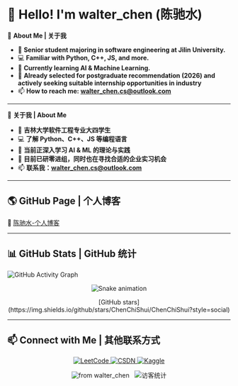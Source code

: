 # 👋 Hello! I'm walter_chen (陈驰水)  

🔭 **About Me | 关于我**  
- 🚀 **Senior student majoring in software engineering at Jilin University.**  
- 💻 **Familiar with Python, C++, JS, and more.**  
- 🌱 **Currently learning AI & Machine Learning.**
- 🎯 **Already selected for postgraduate recommendation (2026) and actively seeking suitable internship opportunities in industry**
- 📫 **How to reach me: [walter_chen.cs@outlook.com](mailto:walter_chen.cs@outlook.com)**  

---

🔭 **关于我 | About Me**  
- 🚀 **吉林大学软件工程专业大四学生**  
- 💻 **了解 Python、C++、JS 等编程语言**  
- 🌱 **当前正深入学习 AI & ML 的理论与实践**
- 🎯 **目前已研零进组，同时也在寻找合适的企业实习机会**
- 📫 **联系我：[walter_chen.cs@outlook.com](mailto:walter_chen.cs@outlook.com)**
---

## 🌎 GitHub Page | 个人博客 
🔗 [陈驰水-个人博客](https://ChenChiShui.github.io/)  

---

## 📊 GitHub Stats | GitHub 统计


![GitHub Activity Graph](https://github-readme-activity-graph.vercel.app/graph?username=ChenChiShui&theme=github-dark)  
<p align="center">
  <img src="https://cdn.jsdelivr.net/gh/ChenChiShui/ChenChiShui/assets/github-contribution-grid-snake.svg" alt="Snake animation" />
</p>
<p align="center">
[GitHub stars](https://img.shields.io/github/stars/ChenChiShui/ChenChiShui?style=social)
</p>



---
## 📫 Connect with Me | 其他联系方式

<p align="center">
  <a href="https://leetcode.cn/u/walter_chen/" target="_blank">
    <img src="https://img.shields.io/badge/LeetCode-orange?style=for-the-badge&logo=LeetCode&logoColor=white" alt="LeetCode">
  </a>
  <a href="https://blog.csdn.net/m0_72113406?spm=1000.2115.3001.5343" target="_blank">
    <img src="https://img.shields.io/badge/CSDN-red?style=for-the-badge&logo=C&logoColor=white" alt="CSDN">
  </a>
  <a href="https://www.kaggle.com/walterchencs" target="_blank">
    <img src="https://img.shields.io/badge/Kaggle-blue?style=for-the-badge&logo=Kaggle&logoColor=white" alt="Kaggle">
  </a>
</p>
<p align="center">
  <img src="https://img.shields.io/badge/⭐️_From-walter__chen-blue?style=flat-square&logo=github" alt="from walter_chen" />
  &nbsp;
  <img src="https://visitor-badge.laobi.icu/badge?page_id=ChenChiShui&left_color=gray&right_color=blue" alt="访客统计" />
</p>
